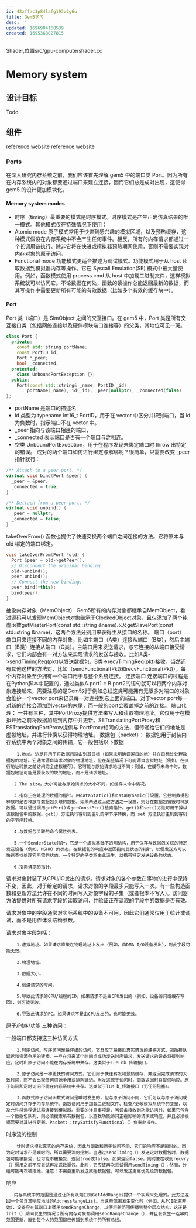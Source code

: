 ```yaml
---
id: 42zffac1p84lafg193w2g6u
title: Gem5学习
desc: ''
updated: 1696904168539
created: 1695368027815
---
```

Shader,位置src/gpu-compute/shader.cc
# Memory system #
## 设计目标 ##
Todo
## 组件 ##
[reference website](https://www.gem5.org/documentation/learning_gem5/part2/memoryobject/)
[reference website](https://dingfen.github.io/cpp/2022/04/02/gem5-4.html#memory-system-modes)
### Ports ###
在深入研究内存系统之前，我们应该首先理解 gem5 中的端口类 Port。因为所有在内存系统内的对象都要通过端口来建立连接，因而它们总是成对出现，这使得 gem5 的设计更加模块化。
#### Memory system modes ####
* 时序（timing）最重要的模式是时序模式。时序模式是产生正确仿真结果的唯一模式。其他模式仅在特殊情况下使用：
* Atomic mode 原子模式常用于快进到感兴趣的模拟区域，以及预热缓存，这种模式假设在内存系统中不会产生任何事件。相反，所有的内存请求都通过一个长调用链执行。除非它将在快进或模拟器预热期间使用，否则不需要实现对内存对象的原子访问。
* Functional mode 功能模式更适合描述为调试模式。功能模式用于从 host 读取数据到模拟器内存等操作。它在 Syscall Emulation(SE) 模式中被大量使用。例如，函数模式使用 process.cmd 从 host 中加载二进制文件，这样模拟系统就可以访问它。不论数据在何处，函数的读操作总能返回最新的数据，而其写操作中需要更新所有可能的有效数据（比如多个有效的缓存块中）。
#### Port #####
Port 类（端口）是 SimObject 之间的交互接口。在 gem5 中，Port 类是所有交互接口类（包括网络连接以及硬件模块端口连接等）的父类，其地位可见一斑。
``` C++
class Port {
  private:
    const std::string portName;
    const PortID id;
    Port *_peer;
    bool _connected;
  protected:
	class UnboundPortException {};
  public:
    Port(const std::string& _name, PortID _id)
      : portName(_name), id(_id), _peer(nullptr), _connected(false)
};
```
* portName 是端口的描述名
* id 类型为 typename int16_t PortID，用于在 vector 中区分并识别端口，当 id 为负数时，指示端口不在 vector 中。
* _peer 指向与该端口相连的端口，
* _connected 表示端口是否有一个端口与之相连。
* 空类 UnboundPortException，用于在程序发现未绑定端口时 throw 出特定的错误。
成对的两个端口如何进行绑定与解绑呢？很简单，只需要改变 _peer 指针就行：

```C++
/** Attach to a peer port. */
virtual void bind(Port &peer) {
  _peer = &peer;
  _connected = true;
}

/** Dettach from a peer port. */
virtual void unbind() {
  _peer = nullptr;
  _connected = false;
}
```
takeOverFrom() 函数也提供了快速交换两个端口之间连接的方法。它将原本与 old 绑定的端口绑定。
```C++
void takeOverFrom(Port *old) {
  Port &peer = old->getPeer();
  // Disconnect the original binding.
  old->unbind();
  peer.unbind();
  // Connect the new binding.
  peer.bind(*this);
  bind(peer);
}
```














抽象内存对象（MemObject）
    Gem5所有的内存对象都继承自MemObject，看过源码可以发现MemObject对象继承于ClockedObject对象，且仅添加了两个纯虚函数getMasterPort(const std::string &name)以及getSlavePort(const std::string &name)，这两个方法分别用来获得主从接口的名称。
端口（port）:
    端口用来连接不同的内存对象，比如主端口（A类）连接从端口（B类），然后主端口（B类）连接从端口（C类）。主端口用来发送请求，与它连接的从端口接受请求，它们内部会有一对方法来实现请求的发送与接收。比如A类->sendTimingReq(pkt)以发送数据包，B类->recvTimingReq(pkt)接收。当然还有其他这样的方法对，比如（sendFunctional(Pkt)和recvFunctional(Pkt)）。每个内存对象至少拥有一个端口用于与整个系统连接。
连接端口
       连接端口的过程是在Python脚本中配置的，通过类似A.port1 = B.port2的语句就可以将两个内存对象连接起来，需要注意的是Gem5对于例如总线这类可能拥有无限多对端口的对象会维护一个vector port来记录每一对连接到它上面的端口。对于vector port每一对新的连接会添加到vector的末尾，而一般的port会覆盖掉之前的连接。
端口代理：
       一共有三种，其中PortProxy提供方法来写入和读取物理地址。它仅用于在模拟开始之前将数据加载到内存中并更新。SETranslatingPortProxy和FSTranslatingPortProxy提供与 PortProxy相同的方法，但传递给它们的地址是虚拟地址，并进行转换以获得物理地址。
数据包（packet）：
数据包用于封装内存系统中两个对象之间的传输，它一般包括以下数据

        1.地址。这是将用于将数据包路由到其目标（如果未明确设置目的地）并在目标处处理数据包的地址。它通常源自请求对象的物理地址，但在某些情况下可能源自虚拟地址（例如，在执行地址转换之前访问完全虚拟缓存）。它可能与原始请求地址不同：例如，在缓存未命中时，数据包地址可能是要获取的块的地址，而不是请求地址。

       2.The size。大小可能与原始请求的大小不同，如缓存未命中情况。

       3.指向正在处理的数据的指针。由dataStatic()和dataDynamic()设置，它控制数据包释放时是否释放与数据包关联的数据。如果未通过上述方法之一设置，则分在数据包销毁时释放数据。可以通过调用getPtr()或getConstPtr()检索指针。get()和set()方法可用于操纵该数据包中的数据。get() 方法执行客机到主机的字节序转换，而 set 方法执行主机到客机的字节序转换。

       4.与数据包关联的命令属性列表。

       5.一个SenderState指针，它是一个虚拟基础不透明结构，用于保存与数据包关联的特定发送设备（例如，MSHR）的状态。在数据包的响应中返回指向此状态的指针，以便发送方可以快速查找处理它所需的状态。一个特定的子类将由此派生，以携带特定发送设备的状态。

       6.指向请求的指针。

请求对象封装了从CPU/IO发出的请求。请求对象的各个参数在事物的进行中保持不变，因此，对于给定的请求，请求对象的字段最多只能写入一次。有一些构造函数和更新方法允许在不同的时间写入对象字段的子集（或者根本不写入）。访问器方法提供对所有请求字段的读取访问，并验证正在读取的字段中的数据是否有效。

请求对象中的字段通常对实际系统中的设备不可用，因此它们通常仅用于统计或调试，而不是用作体系结构参数。

请求对象字段包括：

        1.虚拟地址。如果请求直接在物理地址上发出（例如，由DMA I/O设备发出），则此字段可能无效。

        2.物理地址。

        3.数据大小。

        4.创建请求的时间。

        5.导致此请求的CPU/线程的ID。如果请求不是由CPU发出的（例如，设备访问或缓存写回），则可能无效。

        6.导致此请求的PC。如果请求不是由CPU发出的，也可能无效。

原子/时序/功能 三种访问：

一般端口都支持这三种访问方式

        1.时序访问。时序访问是最详细的访问。它反应了最接近真实情况的建模方式，包括排队延迟和资源争用的建模。一旦在将来某个时间点成功发送时序请求，发送请求的设备将得到响应。定时和原子访问不能在内存系统中共存。这类似于TLM nb_传输接口。

        2.原子访问是一种更快的访问方式。它们用于快速转发和预热缓存，并返回完成请求的大致时间，而不会出现任何资源争用或排队延迟。当发送原子访问时，函数返回时将提供响应。原子访问和定时访问不能在内存系统中共存。这类似于TLM b_传输接口（无任何阻塞）。

        3.函数式原子访问函数式访问是瞬时发生的，但与原子访问不同，它们可以与原子访问或定时访问共存于内存系统中。函数访问用于加载二进制文件、检查/更改模拟系统中的变量，以及允许将远程调试器连接到模拟器。重要的注意事项是，当设备接收到功能访问时，如果它包含一个数据包队列，则必须搜索所有数据包，以查找功能访问正在影响的请求或响应，并且必须根据需要对其进行更新。Packet:：trySatisfyFunctional（）负责此操作。

时序流的控制

        计时请求模拟真实的内存系统，因此与函数和原子访问不同，它们的响应不是瞬时的。因为定时请求不是瞬时的，所以需要流的控制。当通过sendTiming（）发送定时数据包时，数据包可能被接受，也可能不被接受，返回true或false。如果返回false，则对象在收到recvry（）调用之前不应尝试再发送数据包。此时，它应该再次尝试调用sendTiming（）；然而，分组可能再次被拒绝。注意：不需要重新发送原始数据包，可以发送更高优先级的数据包。

响应

       内存系统中的范围是通过让所有从端口为GetAddRanges提供一个实现来处理的。此方法返回一个包含其响应地址的AddressRangeList。当这些范围发生变化时（例如，从PCI配置开始），设备应在其端口上调用sendRangeChange，以便将新范围传播到整个层次结构。这正是init（）期间发生的情况；所有内存对象都调用sendRangeChange（），并且会发生一连串的范围更新，直到每个人的范围都已传播到系统中的所有总线。
